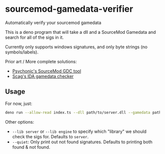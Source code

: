 # sourcemod-gamedata-verifier
 Automatically verify your sourcemod gamedata

This is a deno program that will take a dll and a SourceMod Gamedata and search for all of the sigs in it.

Currently only supports windows signatures, and only byte strings (no symbols/labels).

Prior art / More complete solutions:
* [Psychonic's SourceMod GDC tool](https://github.com/alliedmodders/sourcemod/tree/master/tools/gdc-psyfork)
* [Scag's IDA gamedata checker](https://github.com/Scags/IDA-Scripts/blob/master/gamedata_checker.py)


## Usage
For now, just:
```bash
deno run --allow-read index.ts --dll path/to/server.dll --gamedata path/to/gamedata.txt
```

Other options:
* `--lib server` or `--lib engine` to specify which "library" we should check the sigs for. Defaults to `server`.
* `--quiet`: Only print out not found signatures. Defaults to printing both found & not found.
